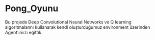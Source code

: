 # Pong_Oyunu
 Bu projede Deep Convolutional Neural Networks ve Q learning algoritmalarını kullanarak kendi oluşturduğumuz environment üzerinden Agent'ımızı eğittik.
